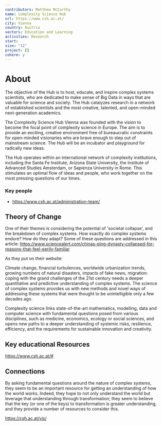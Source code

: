 ```yaml
---
contributors: Matthew McCarthy
name: Complexity Science Hub
url: https://www.csh.ac.at/
city: Vienna
country: Austria
sectors: Education and Learning
activities: Research
start: 
size: "12"
project: []
cohere: y
---
```


# About 

The objective of the Hub is to host, educate, and inspire complex systems scientists, who are dedicated to make sense of Big Data in ways that are valuable for science and society. The Hub catalyzes research in a network of established scientists and the most creative, talented, and open-minded next-generation academics.
  
The Complexity Science Hub Vienna was founded with the vision to become the focal point of complexity science in Europe. The aim is to provide an exciting, creative environment free of bureaucratic constraints for open-minded visionaries who are brave enough to step out of mainstream science. The Hub will be an incubator and playground for radically new ideas.
  
The Hub operates within an international network of complexity institutions, including the Santa Fe Institute, Arizona State University, the Institute of Advanced Studies Amsterdam, or Sapienza University in Rome. This stimulates an optimal flow of ideas and people, who work together on the most pressing questions of our times.

### Key people 

- https://www.csh.ac.at/administration-team/
## Theory of Change 

One of their themes is considering the potential of 'societal collapse', and the breakdown of complex systems. How exactly do complex systems endure? How do they adapt? Some of these questions are addressed in this article:  https://www.sciencealert.com/chinas-qing-dynasty-collapsed-for-reasons-that-feel-eerily-familiar
 
As they put on their website: 

Climate change, financial turbulences, worldwide urbanization trends, growing numbers of natural disasters, impacts of fake news, migration: coping with the grand challenges of the 21st century needs a deeper quantitative and predictive understanding of complex systems. The science of complex systems provides us with new methods and novel ways of addressing these systems that were thought to be unintelligible only a few decades ago.
  
Complexity science links state-of-the-art mathematics, modelling, data and computer science with fundamental questions posed from various disciplines, such as medicine, economics, ecology or social sciences, and opens new paths to a deeper understanding of systemic risks, resilience, efficiency, and the requirements for sustainable innovation and creativity.
## Key educational Resources 

https://www.csh.ac.at/#
## Connections 

By asking fundamental questions around the nature of complex systems, they seem to be an important resource for getting an understanding of how the world works. Indeed, they hope to not only understand the world but leverage that understanding through transformation; they seem to believe that the key (or one of the keys) to transformation is greater understanding, and they provide a number of resources to consider this. 

https://csh.ac.at/vis/